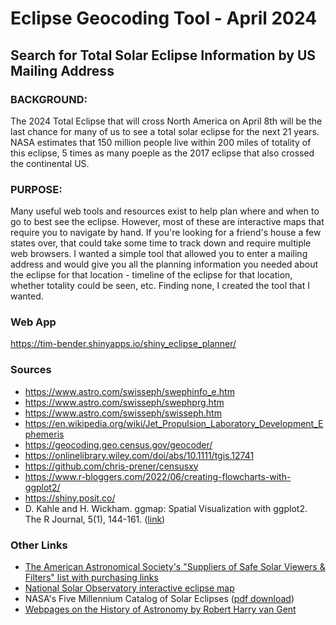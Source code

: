 # Eclipse Geocoding Tool - April 2024 
## Search for Total Solar Eclipse  Information by US Mailing Address

### BACKGROUND: 
The 2024 Total Eclipse that will cross North America on April 8th will be the last chance for many of us to see a total solar eclipse for the next 21 years.  NASA estimates that 150 million people live within 200 miles of totality of this eclipse, 5 times as many poeple as the 2017 eclipse that also crossed the continental US.  

### PURPOSE:
Many useful web tools and resources exist to help plan where and when to go to best see the eclipse.  However, most of these are interactive maps that require you to navigate by hand.  If you're looking for a friend's house a few states over, that could take some time to track down and require multiple web browsers.  I wanted a simple tool that allowed you to enter a mailing address and would give you all the planning information you needed about the eclipse for that location - timeline of the eclipse for that location, whether totality could be seen, etc.  Finding none, I created the tool that I wanted.  

### Web App 
https://tim-bender.shinyapps.io/shiny_eclipse_planner/


### Sources
* https://www.astro.com/swisseph/swephinfo_e.htm
* https://www.astro.com/swisseph/swephprg.htm
* https://www.astro.com/swisseph/swisseph.htm
* https://en.wikipedia.org/wiki/Jet_Propulsion_Laboratory_Development_Ephemeris
* https://geocoding.geo.census.gov/geocoder/
* https://onlinelibrary.wiley.com/doi/abs/10.1111/tgis.12741
* https://github.com/chris-prener/censusxy
* https://www.r-bloggers.com/2022/06/creating-flowcharts-with-ggplot2/
* https://shiny.posit.co/
* D. Kahle and H. Wickham. ggmap: Spatial Visualization with ggplot2. The R Journal, 5(1), 144-161. ([link](http://journal.r-project.org/archive/2013-1/kahle-wickham.pdf))

### Other Links
* [The American Astronomical Society's "Suppliers of Safe Solar Viewers & Filters" list with purchasing links](https://eclipse.aas.org/eye-safety/viewers-filters)
* [National Solar Observatory interactive eclipse map](https://nso.edu/for-public/eclipse-map-2024/)
* NASA's Five Millennium Catalog of Solar Eclipses ([pdf download](http://eclipse.gsfc.nasa.gov/5MCSE/TP2009-214174.pdf))
* [Webpages on the History of Astronomy by Robert Harry van Gent](https://webspace.science.uu.nl/~gent0113/)
